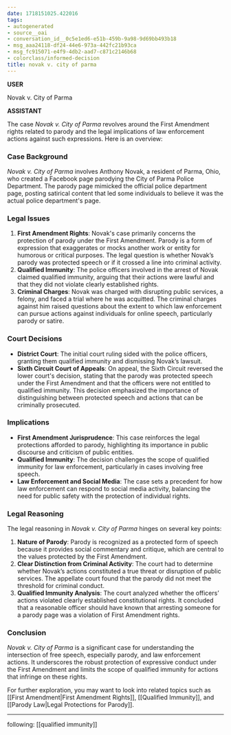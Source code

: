 ```yaml
---
date: 1718151025.422016
tags:
- autogenerated
- source__oai
- conversation_id__0c5e1ed6-e51b-459b-9a98-9d69bb493b18
- msg_aaa24118-df24-44e6-973a-442fc21b93ca
- msg_fc915071-e4f9-4db2-aad7-c871c2146b68
- colorclass/informed-decision
title: novak v. city of parma
---
```


**USER**

Novak v. City of Parma


**ASSISTANT**

The case *Novak v. City of Parma* revolves around the First Amendment rights related to parody and the legal implications of law enforcement actions against such expressions. Here is an overview:

### Case Background
*Novak v. City of Parma* involves Anthony Novak, a resident of Parma, Ohio, who created a Facebook page parodying the City of Parma Police Department. The parody page mimicked the official police department page, posting satirical content that led some individuals to believe it was the actual police department's page.

### Legal Issues
1. **First Amendment Rights**: Novak's case primarily concerns the protection of parody under the First Amendment. Parody is a form of expression that exaggerates or mocks another work or entity for humorous or critical purposes. The legal question is whether Novak’s parody was protected speech or if it crossed a line into criminal activity.
2. **Qualified Immunity**: The police officers involved in the arrest of Novak claimed qualified immunity, arguing that their actions were lawful and that they did not violate clearly established rights.
3. **Criminal Charges**: Novak was charged with disrupting public services, a felony, and faced a trial where he was acquitted. The criminal charges against him raised questions about the extent to which law enforcement can pursue actions against individuals for online speech, particularly parody or satire.

### Court Decisions
- **District Court**: The initial court ruling sided with the police officers, granting them qualified immunity and dismissing Novak’s lawsuit.
- **Sixth Circuit Court of Appeals**: On appeal, the Sixth Circuit reversed the lower court's decision, stating that the parody was protected speech under the First Amendment and that the officers were not entitled to qualified immunity. This decision emphasized the importance of distinguishing between protected speech and actions that can be criminally prosecuted.

### Implications
- **First Amendment Jurisprudence**: This case reinforces the legal protections afforded to parody, highlighting its importance in public discourse and criticism of public entities.
- **Qualified Immunity**: The decision challenges the scope of qualified immunity for law enforcement, particularly in cases involving free speech.
- **Law Enforcement and Social Media**: The case sets a precedent for how law enforcement can respond to social media activity, balancing the need for public safety with the protection of individual rights.

### Legal Reasoning
The legal reasoning in *Novak v. City of Parma* hinges on several key points:
1. **Nature of Parody**: Parody is recognized as a protected form of speech because it provides social commentary and critique, which are central to the values protected by the First Amendment.
2. **Clear Distinction from Criminal Activity**: The court had to determine whether Novak’s actions constituted a true threat or disruption of public services. The appellate court found that the parody did not meet the threshold for criminal conduct.
3. **Qualified Immunity Analysis**: The court analyzed whether the officers’ actions violated clearly established constitutional rights. It concluded that a reasonable officer should have known that arresting someone for a parody page was a violation of First Amendment rights.

### Conclusion
*Novak v. City of Parma* is a significant case for understanding the intersection of free speech, especially parody, and law enforcement actions. It underscores the robust protection of expressive conduct under the First Amendment and limits the scope of qualified immunity for actions that infringe on these rights.

For further exploration, you may want to look into related topics such as [[First Amendment|First Amendment Rights]], [[Qualified Immunity]], and [[Parody Law|Legal Protections for Parody]].


---


following: [[qualified immunity]]